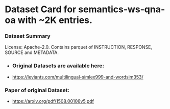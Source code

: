 # Dataset Card for semantics-ws-qna-oa with ~2K entries.

### Dataset Summary

License: Apache-2.0. Contains parquet of INSTRUCTION, RESPONSE, SOURCE and
METADATA.

- ### Original Datasets are available here:

- https://leviants.com/multilingual-simlex999-and-wordsim353/

### Paper of original Dataset:

- https://arxiv.org/pdf/1508.00106v5.pdf
